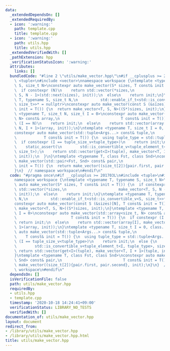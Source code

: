 ```yaml
---
data:
  _extendedDependsOn: []
  _extendedRequiredBy:
  - icon: ':warning:'
    path: template.cpp
    title: template.cpp
  - icon: ':warning:'
    path: utils.hpp
    title: utils.hpp
  _extendedVerifiedWith: []
  _pathExtension: hpp
  _verificationStatusIcon: ':warning:'
  attributes:
    links: []
  bundledCode: "#line 2 \"utils/make_vector.hpp\"\n#if __cplusplus >= 201703L\n#include\
    \ <tuple>\n#include <vector>\nnamespace workspace {\ntemplate <typename T, typename\
    \ S, size_t N>\nconstexpr auto make_vector(S* sizes, T const& init = T()) {\n\
    \  if constexpr (N)\n    return std::vector(*sizes,\n                       make_vector<T,\
    \ S, N - 1>(std::next(sizes), init));\n  else\n    return init;\n}\ntemplate <typename\
    \ T, typename S, size_t N,\n          std::enable_if_t<std::is_convertible_v<S,\
    \ size_t>>* = nullptr>\nconstexpr auto make_vector(const S (&sizes)[N], T const&\
    \ init = T()) {\n  return make_vector<T, S, N>((S*)sizes, init);\n}\ntemplate\
    \ <typename T, size_t N, size_t I = 0>\nconstexpr auto make_vector(std::array<size_t,\
    \ N> const& array,\n                           T const& init = T()) {\n  if constexpr\
    \ (I == N)\n    return init;\n  else\n    return std::vector(array[I], make_vector<T,\
    \ N, I + 1>(array, init));\n}\ntemplate <typename T, size_t I = 0, class... Args>\n\
    constexpr auto make_vector(std::tuple<Args...> const& tuple,\n               \
    \            T const& init = T()) {\n  using tuple_type = std::tuple<Args...>;\n\
    \  if constexpr (I == tuple_size_v<tuple_type>)\n    return init;\n  else {\n\
    \    static_assert(\n        std::is_convertible_v<tuple_element_t<I, tuple_type>,\
    \ size_t>);\n    return std::vector(get<I>(tuple), make_vector<T, I + 1>(tuple,\
    \ init));\n  }\n}\ntemplate <typename T, class Fst, class Snd>\nconstexpr auto\
    \ make_vector(std::pair<Fst, Snd> const& pair,\n                           T const&\
    \ init = T()) {\n  return make_vector((size_t[2]){pair.first, pair.second}, init);\n\
    }\n}  // namespace workspace\n#endif\n"
  code: "#pragma once\n#if __cplusplus >= 201703L\n#include <tuple>\n#include <vector>\n\
    namespace workspace {\ntemplate <typename T, typename S, size_t N>\nconstexpr\
    \ auto make_vector(S* sizes, T const& init = T()) {\n  if constexpr (N)\n    return\
    \ std::vector(*sizes,\n                       make_vector<T, S, N - 1>(std::next(sizes),\
    \ init));\n  else\n    return init;\n}\ntemplate <typename T, typename S, size_t\
    \ N,\n          std::enable_if_t<std::is_convertible_v<S, size_t>>* = nullptr>\n\
    constexpr auto make_vector(const S (&sizes)[N], T const& init = T()) {\n  return\
    \ make_vector<T, S, N>((S*)sizes, init);\n}\ntemplate <typename T, size_t N, size_t\
    \ I = 0>\nconstexpr auto make_vector(std::array<size_t, N> const& array,\n   \
    \                        T const& init = T()) {\n  if constexpr (I == N)\n   \
    \ return init;\n  else\n    return std::vector(array[I], make_vector<T, N, I +\
    \ 1>(array, init));\n}\ntemplate <typename T, size_t I = 0, class... Args>\nconstexpr\
    \ auto make_vector(std::tuple<Args...> const& tuple,\n                       \
    \    T const& init = T()) {\n  using tuple_type = std::tuple<Args...>;\n  if constexpr\
    \ (I == tuple_size_v<tuple_type>)\n    return init;\n  else {\n    static_assert(\n\
    \        std::is_convertible_v<tuple_element_t<I, tuple_type>, size_t>);\n   \
    \ return std::vector(get<I>(tuple), make_vector<T, I + 1>(tuple, init));\n  }\n\
    }\ntemplate <typename T, class Fst, class Snd>\nconstexpr auto make_vector(std::pair<Fst,\
    \ Snd> const& pair,\n                           T const& init = T()) {\n  return\
    \ make_vector((size_t[2]){pair.first, pair.second}, init);\n}\n}  // namespace\
    \ workspace\n#endif\n"
  dependsOn: []
  isVerificationFile: false
  path: utils/make_vector.hpp
  requiredBy:
  - utils.hpp
  - template.cpp
  timestamp: '2020-10-18 14:24:41+09:00'
  verificationStatus: LIBRARY_NO_TESTS
  verifiedWith: []
documentation_of: utils/make_vector.hpp
layout: document
redirect_from:
- /library/utils/make_vector.hpp
- /library/utils/make_vector.hpp.html
title: utils/make_vector.hpp
---
```

